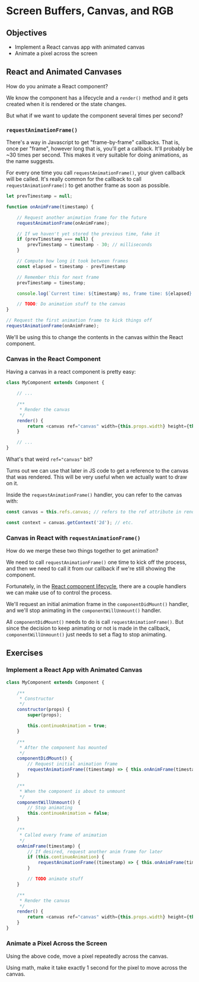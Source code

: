 # Screen Buffers, Canvas, and RGB

## Objectives

* Implement a React canvas app with animated canvas
* Animate a pixel across the screen

## React and Animated Canvases

How do you animate a React component?

We know the component has a lifecycle and a `render()` method and it gets
created when it is rendered or the state changes.

But what if we want to update the component several times per second?

### `requestAnimationFrame()`

There's a way in Javascript to get "frame-by-frame" callbacks. That is, once per
"frame", however long that is, you'll get a callback. It'll probably be ~30
times per second. This makes it very suitable for doing animations, as the name
suggests.

For every one time you call `requestAnimationFrame()`, your given callback will
be called. It's really common for the callback to call `requestAnimationFrame()`
to get another frame as soon as possible.

```javascript
let prevTimestamp = null;

function onAnimFrame(timestamp) {

    // Request another animation frame for the future
    requestAnimationFrame(onAnimFrame);

    // If we haven't yet stored the previous time, fake it
    if (prevTimestamp === null) {
        prevTimestamp = timestamp - 30; // milliseconds
    }

    // Compute how long it took between frames
    const elapsed = timestamp - prevTimestamp

    // Remember this for next frame
    prevTimestamp = timestamp;

    console.log(`Current time: ${timestamp} ms, frame time: ${elapsed} ms`);

    // TODO: Do animation stuff to the canvas
}

// Request the first animation frame to kick things off
requestAnimationFrame(onAnimFrame);
```

We'll be using this to change the contents in the canvas within the React
component.


### Canvas in the React Component

Having a canvas in a react component is pretty easy:

```javascript
class MyComponent extends Component {

    // ...

    /**
     * Render the canvas
     */
    render() {
        return <canvas ref="canvas" width={this.props.width} height={this.props.height} />
    }

    // ...
}
```

What's that weird `ref="canvas"` bit?

Turns out we can use that later in JS code to get a reference to the canvas that
was rendered. This will be very useful when we actually want to draw on it.

Inside the `requestAnimationFrame()` handler, you can refer to the canvas with:

```javascript
const canvas = this.refs.canvas; // refers to the ref attribute in render()

const context = canvas.getContext('2d'); // etc.
```


### Canvas in React with `requestAnimationFrame()`

How do we merge these two things together to get animation?

We need to call `requestAnimationFrame()` one time to kick off the process, and
then we need to call it from our callback if we're still showing the component.

Fortunately, in the [React component
lifecycle](https://reactjs.org/docs/react-component.html), there are a couple
handlers we can make use of to control the process.

We'll request an initial animation frame in the `componentDidMount()` handler,
and we'll stop animating in the `componentWillUnmount()` handler.

All `componentDidMount()` needs to do is call `requestAnimationFrame()`. But
since the decision to keep animating or not is made in the callback,
`componentWillUnmount()` just needs to set a flag to stop animating.


## Exercises

### Implement a React App with Animated Canvas

```javascript
class MyComponent extends Component {

    /**
     * Constructor
     */
    constructor(props) {
        super(props);

        this.continueAnimation = true;
    }

    /**
     * After the component has mounted
     */
    componentDidMount() {
        // Request initial animation frame
        requestAnimationFrame((timestamp) => { this.onAnimFrame(timestamp); });
    }

    /**
     * When the component is about to unmount
     */
    componentWillUnmount() {
        // Stop animating
        this.continueAnimation = false;
    }

    /**
     * Called every frame of animation
     */
    onAnimFrame(timestamp) {
        // If desired, request another anim frame for later
        if (this.continueAnimation) {
            requestAnimationFrame((timestamp) => { this.onAnimFrame(timestamp); });
        }

        // TODO animate stuff
    }

    /**
     * Render the canvas
     */
    render() {
        return <canvas ref="canvas" width={this.props.width} height={this.props.height} />
    }
}
```

### Animate a Pixel Across the Screen

Using the above code, move a pixel repeatedly across the canvas.

Using math, make it take exactly 1 second for the pixel to move across the canvas.